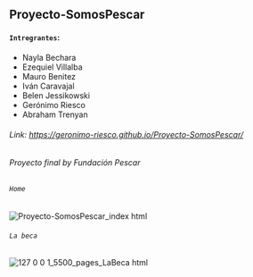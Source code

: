 ## Proyecto-SomosPescar

#### `Intregrantes`:

- Nayla Bechara
- Ezequiel Villalba
- Mauro Benitez
- Iván Caravajal
- Belen Jessikowski
- Gerónimo Riesco
- Abraham Trenyan

###### Link: https://geronimo-riesco.github.io/Proyecto-SomosPescar/

###### Proyecto final by Fundación Pescar

###### `Home`
![Proyecto-SomosPescar_index html](https://user-images.githubusercontent.com/83089714/185829630-1701d29c-18f7-419a-aa56-7c5028bb9a65.png)

###### `La beca`
![127 0 0 1_5500_pages_LaBeca html](https://user-images.githubusercontent.com/83089714/184554242-3dc582cf-1411-4d2c-82cd-f80a82391d06.png)
